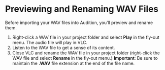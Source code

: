 # Previewing and Renaming WAV Files

Before importing your WAV files into Audition, you'll preview and rename them. 

1. Right-click a WAV file in your project folder and select **Play** in the fly-out menu. The audio file will play in VLC. 
2. Listen to the WAV file to get a sense of its content. 
3. Close VLC and rename the WAV file in your project folder \(right-click the WAV file and select **Rename** in the fly-out menu.\) **Important**: Be sure to maintain the **.WAV** file extension at the end of the file name.

